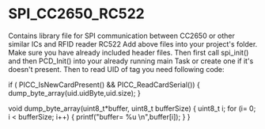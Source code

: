 # SPI_CC2650_RC522
Contains library file for SPI communication between CC2650 or other similar ICs and RFID reader RC522
Add above files into your project's folder. Make sure you have already included header files. Then first call spi_init() and then PCD_Init() into your already running main Task or create one if it's doesn't present.
Then to read UID of tag you need following code:

if ( PICC_IsNewCardPresent() && PICC_ReadCardSerial()) {
              dump_byte_array(uid.uidByte,uid.size);
        }
        
void dump_byte_array(uint8_t*buffer, uint8_t bufferSize) {
        uint8_t i;
      for (i= 0; i < bufferSize; i++) {
        printf("buffer= %u \n",buffer[i]);
   }
}



